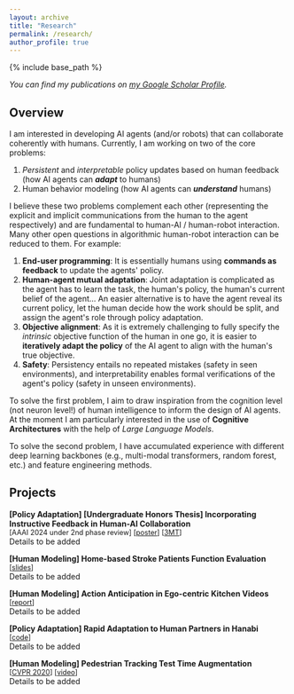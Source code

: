 ```yaml
---
layout: archive
title: "Research"
permalink: /research/
author_profile: true
---
```


{% include base_path %}

_You can find my publications on [my Google Scholar Profile](https://scholar.google.com/citations?user=dpJU4IcAAAAJ&hl=en)._

Overview
------

I am interested in developing AI agents (and/or robots) that can collaborate coherently with humans.
Currently, I am working on two of the core problems:
1. _Persistent_ and _interpretable_ policy updates based on human feedback (how AI agents can _**adapt**_ to humans)
2. Human behavior modeling (how AI agents can _**understand**_ humans)

I believe these two problems complement each other (representing the explicit and implicit communications from the human to the agent respectively) and are fundamental to human-AI / human-robot interaction. Many other open questions in algorithmic human-robot interaction can be reduced to them. For example:
1. **End-user programming**: It is essentially humans using **commands as feedback** to update the agents' policy.
2. **Human-agent mutual adaptation**: Joint adaptation is complicated as the agent has to learn the task, the human's policy, the human's current belief of the agent... An easier alternative is to have the agent reveal its current policy, let the human decide how the work should be split, and assign the agent's role through policy adaptation.
3. **Objective alignment**: As it is extremely challenging to fully specify the _intrinsic_ objective function of the human in one go, it is easier to **iteratively adapt the policy** of the AI agent to align with the human's true objective.
4. **Safety**: Persistency entails no repeated mistakes (safety in seen environments), and interpretability enables formal verifications of the agent's policy (safety in unseen environments).

To solve the first problem, I aim to draw inspiration from the cognition level (not neuron level!) of human intelligence to inform the design of AI agents.
At the moment I am particularly interested in the use of **Cognitive Architectures** with the help of _Large Language Models_.

To solve the second problem, I have accumulated experience with different deep learning backbones (e.g., multi-modal transformers, random forest, etc.) and feature engineering methods.

Projects
------

**[Policy Adaptation] [Undergraduate Honors Thesis] Incorporating Instructive Feedback in Human-AI Collaboration**<br>
<span style="font-size:0.9em;"> [AAAI 2024 under 2nd phase review] [[poster](https://zfy0314.github.io/files/thesis_poster_04282023.pdf)] [[3MT](https://youtu.be/5_6ujpwyREU)] </span><br>
Details to be added

**[Human Modeling] Home-based Stroke Patients Function Evaluation**<br>
<span style="font-size:0.9em;"> [[slides](https://zfy0314.github.io/files/stroke_summary.pdf)] </span><br>
Details to be added

**[Human Modeling] Action Anticipation in Ego-centric Kitchen Videos**<br>
<span style="font-size:0.9em;"> [[report](https://zfy0314.github.io/files/action_anticipation.pdf)] </span><br>
Details to be added

**[Policy Adaptation] Rapid Adaptation to Human Partners in Hanabi**<br>
<span style="font-size:0.9em;"> [[code](https://github.com/zfy0314/Hanabi-HumanAI)] </span><br>
Details to be added

**[Human Modeling] Pedestrian Tracking Test Time Augmentation**<br>
<span style="font-size:0.9em;"> [[CVPR 2020](https://openaccess.thecvf.com/content_CVPR_2020/html/Huang_SQE_a_Self_Quality_Evaluation_Metric_for_Parameters_Optimization_in_CVPR_2020_paper.html)] [[video](https://youtu.be/7JTCqv6vKC0?si=p8zROLS80muNON5z)] </span><br>
Details to be added
